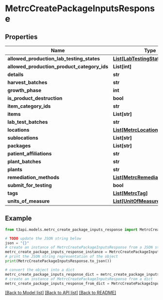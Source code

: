 # MetrcCreatePackageInputsResponse


## Properties

Name | Type | Description | Notes
------------ | ------------- | ------------- | -------------
**allowed_production_lab_testing_states** | [**List[LabTestingStates]**](LabTestingStates.md) |  | [optional] 
**allowed_production_product_category_ids** | **List[int]** |  | [optional] 
**details** | **str** |  | [optional] 
**harvest_batches** | **str** |  | [optional] 
**growth_phase** | **int** |  | [optional] 
**is_product_destruction** | **bool** |  | [optional] 
**item_category_ids** | **str** |  | [optional] 
**items** | **List[str]** |  | [optional] 
**lab_test_batches** | **str** |  | [optional] 
**locations** | [**List[MetrcLocation]**](MetrcLocation.md) |  | [optional] 
**sublocations** | **List[str]** |  | [optional] 
**packages** | **List[str]** |  | [optional] 
**patient_affiliations** | **str** |  | [optional] 
**plant_batches** | **str** |  | [optional] 
**plants** | **str** |  | [optional] 
**remediation_methods** | [**List[MetrcRemediationMethod]**](MetrcRemediationMethod.md) |  | [optional] 
**submit_for_testing** | **bool** |  | [optional] 
**tags** | [**List[MetrcTag]**](MetrcTag.md) |  | [optional] 
**units_of_measure** | [**List[UnitOfMeasure]**](UnitOfMeasure.md) |  | [optional] 

## Example

```python
from t3api.models.metrc_create_package_inputs_response import MetrcCreatePackageInputsResponse

# TODO update the JSON string below
json = "{}"
# create an instance of MetrcCreatePackageInputsResponse from a JSON string
metrc_create_package_inputs_response_instance = MetrcCreatePackageInputsResponse.from_json(json)
# print the JSON string representation of the object
print(MetrcCreatePackageInputsResponse.to_json())

# convert the object into a dict
metrc_create_package_inputs_response_dict = metrc_create_package_inputs_response_instance.to_dict()
# create an instance of MetrcCreatePackageInputsResponse from a dict
metrc_create_package_inputs_response_from_dict = MetrcCreatePackageInputsResponse.from_dict(metrc_create_package_inputs_response_dict)
```
[[Back to Model list]](../README.md#documentation-for-models) [[Back to API list]](../README.md#documentation-for-api-endpoints) [[Back to README]](../README.md)


